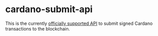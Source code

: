 # cardano-submit-api

This is the currently [officially supported API][cardano-rest] to submit signed Cardano transactions to the blockchain.

[cardano-rest]: https://github.com/input-output-hk/cardano-rest#overview

